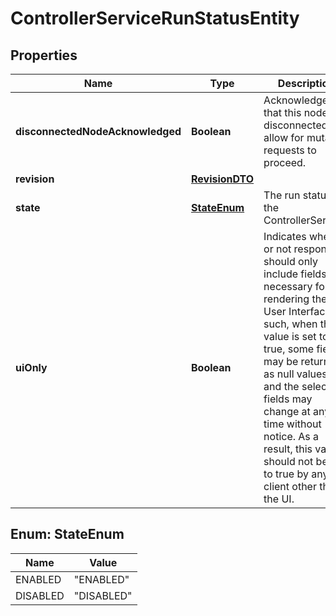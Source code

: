 # ControllerServiceRunStatusEntity

## Properties
Name | Type | Description | Notes
------------ | ------------- | ------------- | -------------
**disconnectedNodeAcknowledged** | **Boolean** | Acknowledges that this node is disconnected to allow for mutable requests to proceed. |  [optional]
**revision** | [**RevisionDTO**](RevisionDTO.md) |  |  [optional]
**state** | [**StateEnum**](#StateEnum) | The run status of the ControllerService. |  [optional]
**uiOnly** | **Boolean** | Indicates whether or not responses should only include fields necessary for rendering the NiFi User Interface. As such, when this value is set to true, some fields may be returned as null values, and the selected fields may change at any time without notice. As a result, this value should not be set to true by any client other than the UI.  |  [optional]

<a name="StateEnum"></a>
## Enum: StateEnum
Name | Value
---- | -----
ENABLED | &quot;ENABLED&quot;
DISABLED | &quot;DISABLED&quot;
